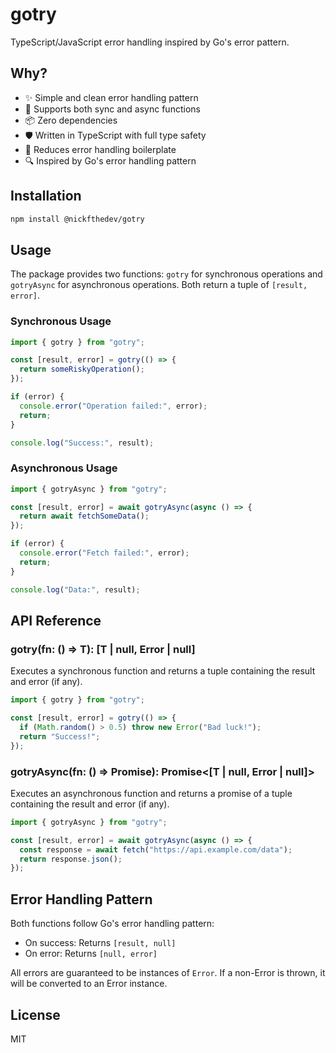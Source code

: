 # gotry

TypeScript/JavaScript error handling inspired by Go's error pattern.

## Why?

- ✨ Simple and clean error handling pattern
- 🔄 Supports both sync and async functions
- 📦 Zero dependencies
- 🛡️ Written in TypeScript with full type safety
- 🎯 Reduces error handling boilerplate
- 🔍 Inspired by Go's error handling pattern

## Installation

```bash
npm install @nickfthedev/gotry
```

## Usage

The package provides two functions: `gotry` for synchronous operations and `gotryAsync` for asynchronous operations. Both return a tuple of `[result, error]`.

### Synchronous Usage

```typescript
import { gotry } from "gotry";

const [result, error] = gotry(() => {
  return someRiskyOperation();
});

if (error) {
  console.error("Operation failed:", error);
  return;
}

console.log("Success:", result);
```

### Asynchronous Usage

```typescript
import { gotryAsync } from "gotry";

const [result, error] = await gotryAsync(async () => {
  return await fetchSomeData();
});

if (error) {
  console.error("Fetch failed:", error);
  return;
}

console.log("Data:", result);
```

## API Reference

### gotry<T>(fn: () => T): [T | null, Error | null]

Executes a synchronous function and returns a tuple containing the result and error (if any).

```typescript
import { gotry } from "gotry";

const [result, error] = gotry(() => {
  if (Math.random() > 0.5) throw new Error("Bad luck!");
  return "Success!";
});
```

### gotryAsync<T>(fn: () => Promise<T>): Promise<[T | null, Error | null]>

Executes an asynchronous function and returns a promise of a tuple containing the result and error (if any).

```typescript
import { gotryAsync } from "gotry";

const [result, error] = await gotryAsync(async () => {
  const response = await fetch("https://api.example.com/data");
  return response.json();
});
```

## Error Handling Pattern

Both functions follow Go's error handling pattern:

- On success: Returns `[result, null]`
- On error: Returns `[null, error]`

All errors are guaranteed to be instances of `Error`. If a non-Error is thrown, it will be converted to an Error instance.

## License

MIT
